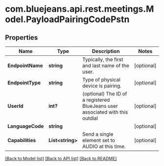 # com.bluejeans.api.rest.meetings.Model.PayloadPairingCodePstn
## Properties

Name | Type | Description | Notes
------------ | ------------- | ------------- | -------------
**EndpointName** | **string** | Typically, the first and last name of the user. | [optional] 
**EndpointType** | **string** | Type of physical device is pairing. | [optional] 
**UserId** | **int?** | (optional) The ID of a registered BlueJeans user associated with this outdial | [optional] 
**LanguageCode** | **string** |  | [optional] 
**Capabilities** | **List&lt;string&gt;** | Send a single element set to AUDIO at this time. | [optional] 

[[Back to Model list]](../README.md#documentation-for-models) [[Back to API list]](../README.md#documentation-for-api-endpoints) [[Back to README]](../README.md)

